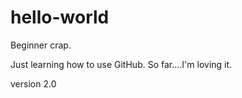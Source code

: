 # hello-world

Beginner crap. 

Just learning how to use GitHub. So far....I'm loving it.

version 2.0
